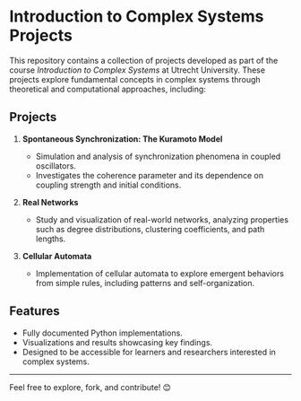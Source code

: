 # Introduction to Complex Systems Projects

This repository contains a collection of projects developed as part of the course *Introduction to Complex Systems* at Utrecht University. These projects explore fundamental concepts in complex systems through theoretical and computational approaches, including:

## Projects

1. **Spontaneous Synchronization: The Kuramoto Model**  
   - Simulation and analysis of synchronization phenomena in coupled oscillators.  
   - Investigates the coherence parameter and its dependence on coupling strength and initial conditions.

2. **Real Networks**  
   - Study and visualization of real-world networks, analyzing properties such as degree distributions, clustering coefficients, and path lengths.

3. **Cellular Automata**  
   - Implementation of cellular automata to explore emergent behaviors from simple rules, including patterns and self-organization.

## Features
- Fully documented Python implementations.
- Visualizations and results showcasing key findings.
- Designed to be accessible for learners and researchers interested in complex systems.


---

Feel free to explore, fork, and contribute! 😊
